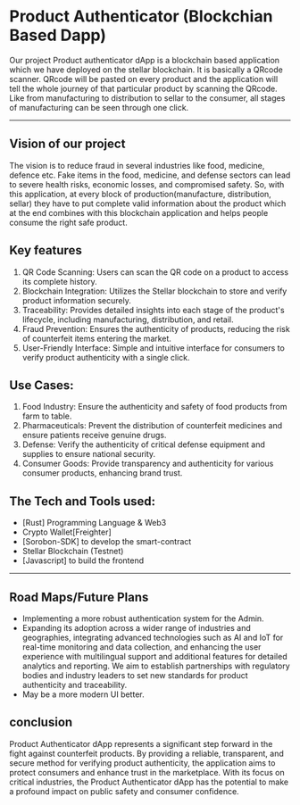 

# Product Authenticator (Blockchian Based Dapp)

Our project Product authenticator dApp is a blockchain based application which we have deployed on the stellar blockchain. It is basically a QRcode scanner. QRcode will be pasted on every product and the application will tell the whole journey of that particular product by scanning the QRcode. Like from manufacturing to distribution to sellar to the consumer, all stages of manufacturing can be seen through one click.


---

## Vision of our project

The vision is to reduce fraud in several industries like food, medicine, defence etc. Fake items in the food, medicine, and defense sectors can lead to severe health risks, economic losses, and compromised safety. So, with this application, at every block of production(manufacture, distribution, sellar) they have to put complete valid information about the product which at the end combines with this blockchain application and helps people consume the right safe product.


## Key features

1. QR Code Scanning: Users can scan the QR code on a product to access its complete history.
2. Blockchain Integration: Utilizes the Stellar blockchain to store and verify product information securely.
3. Traceability: Provides detailed insights into each stage of the product's lifecycle, including manufacturing, distribution, and retail.
4. Fraud Prevention: Ensures the authenticity of products, reducing the risk of counterfeit items entering the market.
5. User-Friendly Interface: Simple and intuitive interface for consumers to verify product authenticity with a single click.


## Use Cases:

1. Food Industry: Ensure the authenticity and safety of food products from farm to table.
2. Pharmaceuticals: Prevent the distribution of counterfeit medicines and ensure patients receive genuine drugs.
3. Defense: Verify the authenticity of critical defense equipment and supplies to ensure national security.
4. Consumer Goods: Provide transparency and authenticity for various consumer products, enhancing brand trust.


## The Tech and Tools used:

- [Rust] Programming Language & Web3
- Crypto Wallet[Freighter]
- [Sorobon-SDK] to develop the smart-contract
- Stellar Blockchain (Testnet)
- [Javascript] to build the frontend 

---



## Road Maps/Future Plans

- Implementing a more robust authentication system for the Admin.
- Expanding its adoption across a wider range of industries and geographies, integrating advanced technologies such as AI and IoT for real-time monitoring and data collection, and enhancing the user experience with multilingual support and additional features for detailed analytics and reporting. We aim to establish partnerships with regulatory bodies and industry leaders to set new standards for product authenticity and traceability. 
- May be a more modern UI better.

## conclusion

Product Authenticator dApp represents a significant step forward in the fight against counterfeit products. By providing a reliable, transparent, and secure method for verifying product authenticity, the application aims to protect consumers and enhance trust in the marketplace. With its focus on critical industries, the Product Authenticator dApp has the potential to make a profound impact on public safety and consumer confidence.



